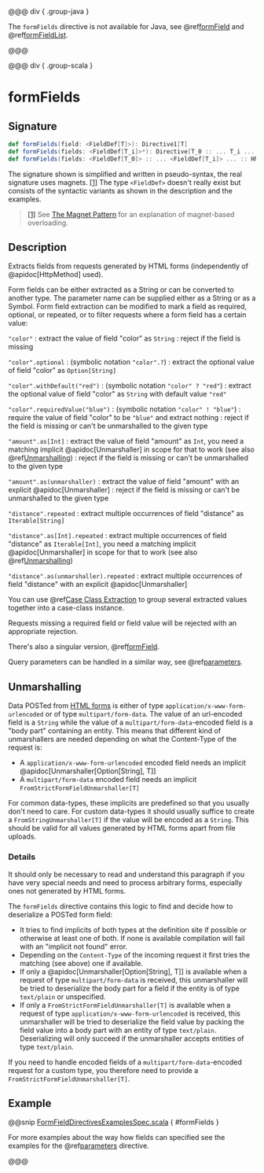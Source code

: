 @@@ div { .group-java }

The `formFields` directive is not available for Java, see @ref[formField](formField.md) and @ref[formFieldList](formFieldSeq.md).

@@@

@@@ div { .group-scala }
# formFields

## Signature

```scala
def formFields(field: <FieldDef[T]>): Directive1[T]
def formFields(fields: <FieldDef[T_i]>*): Directive[T_0 :: ... T_i ... :: HNil]
def formFields(fields: <FieldDef[T_0]> :: ... <FieldDef[T_i]> ... :: HNil): Directive[T_0 :: ... T_i ... :: HNil]
```

The signature shown is simplified and written in pseudo-syntax, the real signature uses magnets. <a id="^1" href="#1">[1]</a> The type
`<FieldDef>` doesn't really exist but consists of the syntactic variants as shown in the description and the examples.

> <a id="1" href="#^1">[1]</a> See [The Magnet Pattern](https://spray.readthedocs.io/en/latest/blog/2012-12-13-the-magnet-pattern.html) for an explanation of magnet-based overloading.

## Description

Extracts fields from requests generated by HTML forms (independently of @apidoc[HttpMethod] used).

Form fields can be either extracted as a String or can be converted to another type. The parameter name
can be supplied either as a String or as a Symbol. Form field extraction can be modified to mark a field
as required, optional, or repeated, or to filter requests where a form field has a certain value:

`"color"`
: extract the value of field "color" as `String`
: reject if the field is missing

`"color".optional`
: (symbolic notation `"color".?`)
: extract the optional value of field "color" as `Option[String]`

`"color".withDefault("red")`
: (symbolic notation `"color" ? "red"`)
: extract the optional value of field "color" as `String` with default value `"red"`

`"color".requiredValue("blue")`
: (symbolic notation `"color" ! "blue"`)
: require the value of field "color" to be `"blue"` and extract nothing
: reject if the field is missing or can't be unmarshalled to the given type

`"amount".as[Int]`
: extract the value of field "amount" as `Int`, you need a matching implicit @apidoc[Unmarshaller] in scope for that to work
(see also @ref[Unmarshalling](../../../common/unmarshalling.md))
: reject if the field is missing or can't be unmarshalled to the given type

`"amount".as(unmarshaller)`
: extract the value of field "amount" with an explicit @apidoc[Unmarshaller]
: reject if the field is missing or can't be unmarshalled to the given type

`"distance".repeated`
: extract multiple occurrences of field "distance" as `Iterable[String]`

`"distance".as[Int].repeated`
: extract multiple occurrences of field "distance" as `Iterable[Int]`, you need a matching implicit @apidoc[Unmarshaller] in scope for that to work
(see also @ref[Unmarshalling](../../../common/unmarshalling.md))

`"distance".as(unmarshaller).repeated`
: extract multiple occurrences of field "distance" with an explicit @apidoc[Unmarshaller]


You can use @ref[Case Class Extraction](../../case-class-extraction.md) to group several extracted values together into a case-class
instance.

Requests missing a required field or field value will be rejected with an appropriate rejection.

There's also a singular version, @ref[formField](formField.md).

Query parameters can be handled in a similar way, see @ref[parameters](../parameter-directives/parameters.md).

## Unmarshalling

Data POSTed from [HTML forms](https://www.w3.org/TR/html401/interact/forms.html#h-17.13.4) is either of type `application/x-www-form-urlencoded` or of type
`multipart/form-data`. The value of an url-encoded field is a `String` while the value of a
`multipart/form-data`-encoded field is a "body part" containing an entity. This means that different kind of unmarshallers are needed depending
on what the Content-Type of the request is:

>
 * A `application/x-www-form-urlencoded` encoded field needs an implicit @apidoc[Unmarshaller[Option[String], T]]
 * A `multipart/form-data` encoded field needs an implicit `FromStrictFormFieldUnmarshaller[T]`

For common data-types, these implicits are predefined so that you usually don't need to care. For custom data-types it
should usually suffice to create a `FromStringUnmarshaller[T]` if the value will be encoded as a `String`.
This should be valid for all values generated by HTML forms apart from file uploads.

### Details

It should only be necessary to read and understand this paragraph if you have very special needs and need to process
arbitrary forms, especially ones not generated by HTML forms.

The `formFields` directive contains this logic to find and decide how to deserialize a POSTed form field:

>
 * It tries to find implicits of both types at the definition site if possible or otherwise at least one of both. If
none is available compilation will fail with an "implicit not found" error.
 * Depending on the `Content-Type` of the incoming request it first tries the matching (see above) one if available.
 * If only a @apidoc[Unmarshaller[Option[String], T]] is available when a request of type `multipart/form-data` is
received, this unmarshaller will be tried to deserialize the body part for a field if the entity is of type
`text/plain` or unspecified.
 * If only a `FromStrictFormFieldUnmarshaller[T]` is available when a request of type
`application/x-www-form-urlencoded` is received, this unmarshaller will be tried to deserialize the field value by
packing the field value into a body part with an entity of type `text/plain`. Deserializing will only succeed if
the unmarshaller accepts entities of type `text/plain`.

If you need to handle encoded fields of a `multipart/form-data`-encoded request for a custom type, you therefore need
to provide a `FromStrictFormFieldUnmarshaller[T]`.

## Example

@@snip [FormFieldDirectivesExamplesSpec.scala](/docs/src/test/scala/docs/http/scaladsl/server/directives/FormFieldDirectivesExamplesSpec.scala) { #formFields }

For more examples about the way how fields can specified see the examples for the @ref[parameters](../parameter-directives/parameters.md) directive.

@@@
